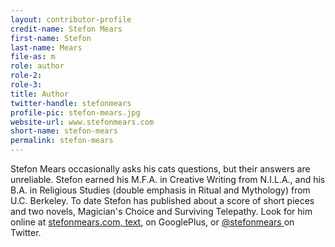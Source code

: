 ```yaml
---
layout: contributor-profile
credit-name: Stefon Mears
first-name: Stefon
last-name: Mears
file-as: m
role: author
role-2:
role-3:
title: Author
twitter-handle: stefonmears
profile-pic: stefon-mears.jpg
website-url: www.stefonmears.com
short-name: stefon-mears
permalink: stefon-mears
---
```

Stefon Mears occasionally asks his cats questions, but their answers are unreliable. Stefon earned his M.F.A. in Creative Writing from N.I.L.A., and his B.A. in Religious Studies (double emphasis in Ritual and Mythology) from U.C. Berkeley. To date Stefon has published about a score of short pieces and two novels, Magician's Choice and Surviving Telepathy. Look for him online at [stefonmears.com, text](http://www.stefonmears.com), on GooglePlus, or [@stefonmears ](http://www.twitter.com/stefonmears) on Twitter.
